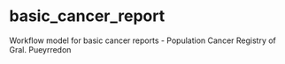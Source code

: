 # basic_cancer_report
Workflow model for basic cancer reports - Population Cancer Registry of Gral. Pueyrredon

